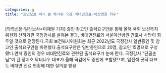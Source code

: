 ```yaml
---
categories: g
title: "증인으로 미리 본 복지위 국감 비대면진료·아산병원 화두"
---
```

[의학신문·일간보사=이재원 기자] 증인·참고인 출석요구안을 통해 올해 국회 보건복지위원회 산하기관 국정감사를 살펴본 결과, 비대면진료와 서울아산병원 간호사 사망이 화두일 것으로 전망된다.국회 보건복지위원회는 최근 2022년도 국정감사 일반증인 및 참고인 출석요구안을 마련했다.출석요구안은 일반증인으로 20명, 참고인 15명으로 구성됐다.먼저 증인의 경우 비대면진료와 관련된 출석요구가 눈에 띈다. 국정감사 "단골손님"이 된 장지호 닥터나우 대표가 올해 국감에도 증인에 포함됐으며, 임진석 굿닥 대표도 비대면 진료 현황에 대한 질의를 받을